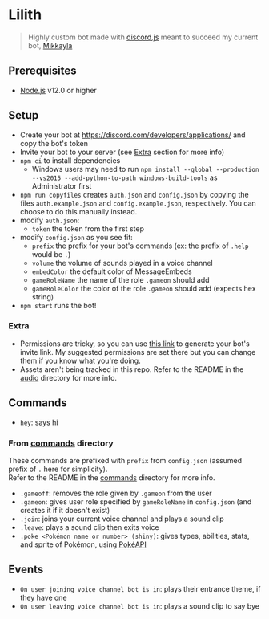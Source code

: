 # Lilith
> Highly custom bot made with [discord.js](https://discord.js.org/#/) meant to succeed my current bot, [Mikkayla](https://github.com/mattpilla/Mikkayla)

## Prerequisites
- [Node.js](https://nodejs.org/en/) v12.0 or higher

## Setup
- Create your bot at https://discord.com/developers/applications/ and copy the bot's token
- Invite your bot to your server (see [Extra](#extra) section for more info)
- `npm ci` to install dependencies
    - Windows users may need to run `npm install --global --production --vs2015 --add-python-to-path windows-build-tools` as Administrator first
- `npm run copyfiles` creates `auth.json` and `config.json` by copying the files `auth.example.json` and `config.example.json`, respectively. You can choose to do this manually instead.
- modify `auth.json`:
    - `token` the token from the first step
- modify `config.json` as you see fit:
    - `prefix` the prefix for your bot's commands (ex: the prefix of `.help` would be `.`)
    - `volume` the volume of sounds played in a voice channel
    - `embedColor` the default color of MessageEmbeds
    - `gameRoleName` the name of the role `.gameon` should add
    - `gameRoleColor` the color of the role `.gameon` should add (expects hex string)
- `npm start` runs the bot!

### Extra
- Permissions are tricky, so you can use [this link](https://discordapi.com/permissions.html#372759761) to generate your bot's invite link. My suggested permissions are set there but you can change them if you know what you're doing.
- Assets aren't being tracked in this repo. Refer to the README in the [audio](audio) directory for more info.

## Commands
- `hey`: says hi

### From [commands](commands) directory
These commands are prefixed with `prefix` from `config.json` (assumed prefix of `.` here for simplicity).\
Refer to the README in the [commands](commands) directory for more info.
- `.gameoff`: removes the role given by `.gameon` from the user
- `.gameon`: gives user role specified by `gameRoleName` in `config.json` (and creates it if it doesn't exist)
- `.join`: joins your current voice channel and plays a sound clip
- `.leave`: plays a sound clip then exits voice
- `.poke <Pokémon name or number> (shiny)`: gives types, abilities, stats, and sprite of Pokémon, using [PokéAPI](https://pokeapi.co/)

## Events
- `On user joining voice channel bot is in`: plays their entrance theme, if they have one
- `On user leaving voice channel bot is in`: plays a sound clip to say bye
